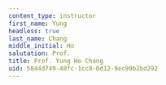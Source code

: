 ```yaml
---
content_type: instructor
first_name: Yung
headless: true
last_name: Chang
middle_initial: Ho
salutation: Prof.
title: Prof. Yung Ho Chang
uid: 5844d749-40fc-1cc8-0d12-9ec99b2bd292
---
```

